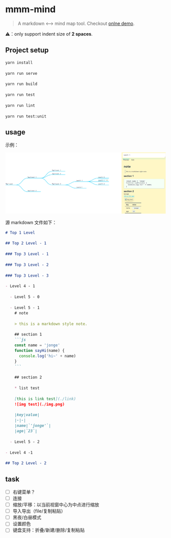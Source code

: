 # mmm-mind

> A markdown <--> mind map tool. Checkout [onlne demo](https://noname4me.github.io/solutions/mind-map/index.html).

⚠️：only support indent size of **2 spaces**.

## Project setup

```bash
yarn install

yarn run serve

yarn run build

yarn run test

yarn run lint

yarn run test:unit
```

## usage

示例：

![](./docs/app-demo.png)

源 markdown 文件如下：

```md
# Top 1 Level

## Top 2 Level - 1

### Top 3 Level - 1

### Top 3 Level - 2

### Top 3 Level - 3

- Level 4 - 1

  - Level 5 - 0

  - Level 5 - 1
    # note
    
    > this is a markdown style note.
    
    ## section 1
    ```js
    const name = 'jonge'
    function sayHi(name) {
      console.log('hi~' + name)
    }
    ```
    
    ## section 2
    
    * list test
    
    [this is link test](./link)
    ![img test](./img.png)
    
    |key|value|
    |-|-|
    |name|`'jonge'`|
    |age|`23`|

  - Level 5 - 2

- Level 4 -1

## Top 2 Level - 2
```

## task

- [ ] 右键菜单？
- [ ] 连接
- [ ] 缩放/平移：以当前视窗中心为中点进行缩放
- [ ] 导入导出（file/复制粘贴）
- [ ] 黑夜/白昼模式
- [ ] 设置颜色
- [ ] 键盘支持：折叠/新建/删除/复制粘贴
